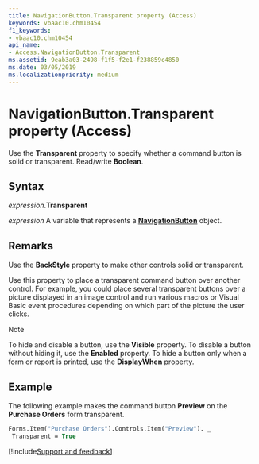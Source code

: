 ```yaml
---
title: NavigationButton.Transparent property (Access)
keywords: vbaac10.chm10454
f1_keywords:
- vbaac10.chm10454
api_name:
- Access.NavigationButton.Transparent
ms.assetid: 9eab3a03-2498-f1f5-f2e1-f238859c4850
ms.date: 03/05/2019
ms.localizationpriority: medium
---
```



# NavigationButton.Transparent property (Access)

Use the **Transparent** property to specify whether a command button is solid or transparent. Read/write **Boolean**.


## Syntax

_expression_.**Transparent**

_expression_ A variable that represents a **[NavigationButton](Access.NavigationButton.md)** object.


## Remarks

Use the **BackStyle** property to make other controls solid or transparent.

Use this property to place a transparent command button over another control. For example, you could place several transparent buttons over a picture displayed in an image control and run various macros or Visual Basic event procedures depending on which part of the picture the user clicks.

> [!NOTE] 
> To hide and disable a button, use the **Visible** property. To disable a button without hiding it, use the **Enabled** property. To hide a button only when a form or report is printed, use the **DisplayWhen** property.


## Example

The following example makes the command button **Preview** on the **Purchase Orders** form transparent.

```vb
Forms.Item("Purchase Orders").Controls.Item("Preview"). _ 
 Transparent = True
```


[!include[Support and feedback](~/includes/feedback-boilerplate.md)]
